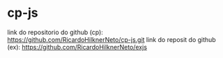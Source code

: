 ﻿# cp-js

link do repositorio do github (cp): https://github.com/RicardoHilknerNeto/cp-js.git
link do reposit do github (ex): https://github.com/RicardoHilknerNeto/exjs
